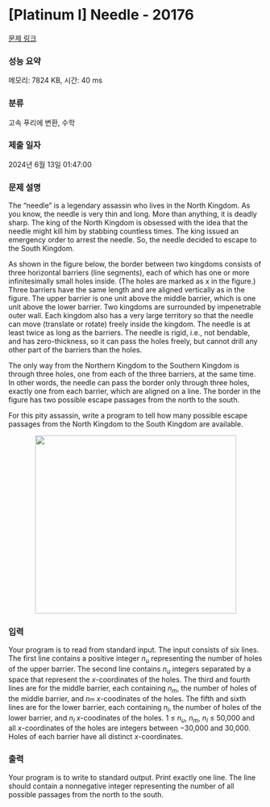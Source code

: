 # [Platinum I] Needle - 20176 

[문제 링크](https://www.acmicpc.net/problem/20176) 

### 성능 요약

메모리: 7824 KB, 시간: 40 ms

### 분류

고속 푸리에 변환, 수학

### 제출 일자

2024년 6월 13일 01:47:00

### 문제 설명

<p>The “needle” is a legendary assassin who lives in the North Kingdom. As you know, the needle is very thin and long. More than anything, it is deadly sharp. The king of the North Kingdom is obsessed with the idea that the needle might kill him by stabbing countless times. The king issued an emergency order to arrest the needle. So, the needle decided to escape to the South Kingdom.</p>

<p>As shown in the figure below, the border between two kingdoms consists of three horizontal barriers (line segments), each of which has one or more infinitesimally small holes inside. (The holes are marked as x in the figure.) Three barriers have the same length and are aligned vertically as in the figure. The upper barrier is one unit above the middle barrier, which is one unit above the lower barrier. Two kingdoms are surrounded by impenetrable outer wall. Each kingdom also has a very large territory so that the needle can move (translate or rotate) freely inside the kingdom. The needle is at least twice as long as the barriers. The needle is rigid, i.e., not bendable, and has zero-thickness, so it can pass the holes freely, but cannot drill any other part of the barriers than the holes.</p>

<p>The only way from the Northern Kingdom to the Southern Kingdom is through three holes, one from each of the three barriers, at the same time. In other words, the needle can pass the border only through three holes, exactly one from each barrier, which are aligned on a line. The border in the figure has two possible escape passages from the north to the south.</p>

<p>For this pity assassin, write a program to tell how many possible escape passages from the North Kingdom to the South Kingdom are available.</p>

<p style="text-align: center;"><img alt="" src="https://upload.acmicpc.net/ba6c16d8-ae84-4b90-91cc-b3a7ecdbc411/-/preview/" style="width: 399px; height: 353px;"></p>

### 입력 

 <p>Your program is to read from standard input. The input consists of six lines. The first line contains a positive integer <em>n<sub>u</sub></em> representing the number of holes of the upper barrier. The second line contains <em>n<sub>u</sub></em> integers separated by a space that represent the <em>x</em>-coordinates of the holes. The third and fourth lines are for the middle barrier, each containing <em>n<sub>m</sub></em>, the number of holes of the middle barrier, and <em>n<span style="font-size: 10.8333px;">m</span></em> <em>x</em>-coodinates of the holes. The fifth and sixth lines are for the lower barrier, each containing <em>n<sub>l</sub></em>, the number of holes of the lower barrier, and <em>n<sub>l</sub></em> <em>x</em>-coodinates of the holes. 1 ≤ <em>n<sub>u</sub></em>, <em>n<sub>m</sub></em>, <em>n<sub>l</sub></em> ≤ 50,000 and all <em>x</em>-coordinates of the holes are integers between −30,000 and 30,000. Holes of each barrier have all distinct <em>x</em>-coordinates.</p>

### 출력 

 <p>Your program is to write to standard output. Print exactly one line. The line should contain a nonnegative integer representing the number of all possible passages from the north to the south.</p>

